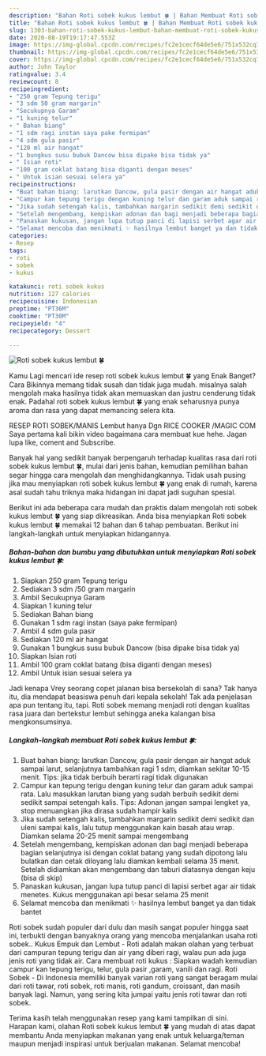 ```yaml
---
description: "Bahan Roti sobek kukus lembut 🍀 | Bahan Membuat Roti sobek kukus lembut 🍀 Yang Lezat"
title: "Bahan Roti sobek kukus lembut 🍀 | Bahan Membuat Roti sobek kukus lembut 🍀 Yang Lezat"
slug: 1303-bahan-roti-sobek-kukus-lembut-bahan-membuat-roti-sobek-kukus-lembut-yang-lezat
date: 2020-08-19T19:17:47.553Z
image: https://img-global.cpcdn.com/recipes/fc2e1cecf64de5e6/751x532cq70/roti-sobek-kukus-lembut-🍀-foto-resep-utama.jpg
thumbnail: https://img-global.cpcdn.com/recipes/fc2e1cecf64de5e6/751x532cq70/roti-sobek-kukus-lembut-🍀-foto-resep-utama.jpg
cover: https://img-global.cpcdn.com/recipes/fc2e1cecf64de5e6/751x532cq70/roti-sobek-kukus-lembut-🍀-foto-resep-utama.jpg
author: John Taylor
ratingvalue: 3.4
reviewcount: 8
recipeingredient:
- "250 gram Tepung terigu"
- "3 sdm 50 gram margarin"
- "Secukupnya Garam"
- "1 kuning telur"
- " Bahan biang"
- "1 sdm ragi instan saya pake fermipan"
- "4 sdm gula pasir"
- "120 ml air hangat"
- "1 bungkus susu bubuk Dancow bisa dipake bisa tidak ya"
- " Isian roti"
- "100 gram coklat batang bisa diganti dengan meses"
- " Untuk isian sesuai selera ya"
recipeinstructions:
- "Buat bahan biang: larutkan Dancow, gula pasir dengan air hangat aduk sampai larut, selanjutnya tambahkan ragi 1 sdm, diamkan sekitar 10-15 menit. Tips: jika tidak berbuih berarti ragi tidak digunakan"
- "Campur kan tepung terigu dengan kuning telur dan garam aduk sampai rata. Lalu masukkan larutan biang yang sudah berbuih sedikit demi sedikit sampai setengah kalis. Tips: Adonan jangan sampai lengket ya, stop menuangkan jika dirasa sudah hampir kalis"
- "Jika sudah setengah kalis, tambahkan margarin sedikit demi sedikit dan uleni sampai kalis, lalu tutup menggunakan kain basah atau wrap. Diamkan selama 20-25 menit sampai mengembang"
- "Setelah mengembang, kempiskan adonan dan bagi menjadi beberapa bagian selanjutnya isi dengan coklat batang yang sudah dipotong lalu bulatkan dan cetak diloyang lalu diamkan kembali selama 35 menit. Setelah didiamkan akan mengembang dan taburi diatasnya dengan keju (bisa di skip)"
- "Panaskan kukusan, jangan lupa tutup panci di lapisi serbet agar air tidak menetes. Kukus menggunakan api besar selama 25 menit"
- "Selamat mencoba dan menikmati ✨ hasilnya lembut banget ya dan tidak bantet"
categories:
- Resep
tags:
- roti
- sobek
- kukus

katakunci: roti sobek kukus 
nutrition: 127 calories
recipecuisine: Indonesian
preptime: "PT36M"
cooktime: "PT30M"
recipeyield: "4"
recipecategory: Dessert

---
```



![Roti sobek kukus lembut 🍀](https://img-global.cpcdn.com/recipes/fc2e1cecf64de5e6/751x532cq70/roti-sobek-kukus-lembut-🍀-foto-resep-utama.jpg)

Kamu Lagi mencari ide resep roti sobek kukus lembut 🍀 yang Enak Banget? Cara Bikinnya memang tidak susah dan tidak juga mudah. misalnya salah mengolah maka hasilnya tidak akan memuaskan dan justru cenderung tidak enak. Padahal roti sobek kukus lembut 🍀 yang enak seharusnya punya aroma dan rasa yang dapat memancing selera kita.

RESEP ROTI SOBEK/MANIS Lembut hanya Dgn RICE COOKER /MAGIC COM Saya pertama kali bikin video bagaimana cara membuat kue hehe. Jagan lupa like, coment and Subscribe.

Banyak hal yang sedikit banyak berpengaruh terhadap kualitas rasa dari roti sobek kukus lembut 🍀, mulai dari jenis bahan, kemudian pemilihan bahan segar hingga cara mengolah dan menghidangkannya. Tidak usah pusing jika mau menyiapkan roti sobek kukus lembut 🍀 yang enak di rumah, karena asal sudah tahu triknya maka hidangan ini dapat jadi suguhan spesial.


Berikut ini ada beberapa cara mudah dan praktis dalam mengolah roti sobek kukus lembut 🍀 yang siap dikreasikan. Anda bisa menyiapkan Roti sobek kukus lembut 🍀 memakai 12 bahan dan 6 tahap pembuatan. Berikut ini langkah-langkah untuk menyiapkan hidangannya.

<!--inarticleads1-->

##### Bahan-bahan dan bumbu yang dibutuhkan untuk menyiapkan Roti sobek kukus lembut 🍀:

1. Siapkan 250 gram Tepung terigu
1. Sediakan 3 sdm /50 gram margarin
1. Ambil Secukupnya Garam
1. Siapkan 1 kuning telur
1. Sediakan  Bahan biang
1. Gunakan 1 sdm ragi instan (saya pake fermipan)
1. Ambil 4 sdm gula pasir
1. Sediakan 120 ml air hangat
1. Gunakan 1 bungkus susu bubuk Dancow (bisa dipake bisa tidak ya)
1. Siapkan  Isian roti
1. Ambil 100 gram coklat batang (bisa diganti dengan meses)
1. Ambil  Untuk isian sesuai selera ya


Jadi kenapa Vrey seorang copet jalanan bisa bersekolah di sana? Tak hanya itu, dia mendapat beasiswa penuh dari kepala sekolah! Tak ada penjelasan apa pun tentang itu, tapi. Roti sobek memang menjadi roti dengan kualitas rasa juara dan bertekstur lembut sehingga aneka kalangan bisa mengkonsumsinya. 

<!--inarticleads2-->

##### Langkah-langkah membuat Roti sobek kukus lembut 🍀:

1. Buat bahan biang: larutkan Dancow, gula pasir dengan air hangat aduk sampai larut, selanjutnya tambahkan ragi 1 sdm, diamkan sekitar 10-15 menit. Tips: jika tidak berbuih berarti ragi tidak digunakan
1. Campur kan tepung terigu dengan kuning telur dan garam aduk sampai rata. Lalu masukkan larutan biang yang sudah berbuih sedikit demi sedikit sampai setengah kalis. Tips: Adonan jangan sampai lengket ya, stop menuangkan jika dirasa sudah hampir kalis
1. Jika sudah setengah kalis, tambahkan margarin sedikit demi sedikit dan uleni sampai kalis, lalu tutup menggunakan kain basah atau wrap. Diamkan selama 20-25 menit sampai mengembang
1. Setelah mengembang, kempiskan adonan dan bagi menjadi beberapa bagian selanjutnya isi dengan coklat batang yang sudah dipotong lalu bulatkan dan cetak diloyang lalu diamkan kembali selama 35 menit. Setelah didiamkan akan mengembang dan taburi diatasnya dengan keju (bisa di skip)
1. Panaskan kukusan, jangan lupa tutup panci di lapisi serbet agar air tidak menetes. Kukus menggunakan api besar selama 25 menit
1. Selamat mencoba dan menikmati ✨ hasilnya lembut banget ya dan tidak bantet


Roti sobek sudah populer dari dulu dan masih sangat populer hingga saat ini, terbukti dengan banyaknya orang yang mencoba menjalankan usaha roti sobek.. Kukus Empuk dan Lembut - Roti adalah makan olahan yang terbuat dari campuran tepung terigu dan air yang diberi ragi, walau pun ada juga jenis roti yang tidak air. Cara membuat roti kukus : Siapkan wadah kemudian campur kan tepung terigu, telur, gula pasir ,garam, vanili dan ragi. Roti Sobek - Di Indonesia memiliki banyak varian roti yang sangat beragam mulai dari roti tawar, roti sobek, roti manis, roti gandum, croissant, dan masih banyak lagi. Namun, yang sering kita jumpai yaitu jenis roti tawar dan roti sobek. 

Terima kasih telah menggunakan resep yang kami tampilkan di sini. Harapan kami, olahan Roti sobek kukus lembut 🍀 yang mudah di atas dapat membantu Anda menyiapkan makanan yang enak untuk keluarga/teman maupun menjadi inspirasi untuk berjualan makanan. Selamat mencoba!
